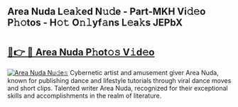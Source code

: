 ## Area Nuda L𝚎a𝚔ed N𝚞𝚍e - Part-MKH Vi𝚍𝚎o P𝚑𝚘tos - H𝚘𝚝 O𝚗𝚕yf𝚊ns L𝚎a𝚔s JEPbX

# <h2><a href="http://kf72cyb.oniu.top/?m=Area+Nuda">🔗👉 🔴 Area Nuda P𝚑ot𝚘𝚜 V𝚒d𝚎o</a></h2>

[![Area Nuda Nu𝚍e𝚜](https://i.imgur.com/0qMVB7G.gif)](http://kf72cyb.oniu.top/?m=Area+Nuda)
Cybernetic artist and amusement giver Area Nuda, known for publishing dance and lifestyle tutorials through viral dance moves and short clips. Talented writer Area Nuda, recognized for their exceptional skills and accomplishments in the realm of literature.  
